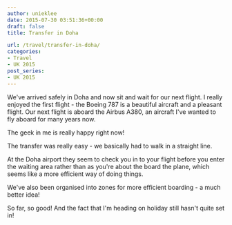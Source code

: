 ```yaml
---
author: unieklee
date: 2015-07-30 03:51:36+00:00
draft: false
title: Transfer in Doha

url: /travel/transfer-in-doha/
categories:
- Travel
- UK 2015
post_series:
- UK 2015
---
```


We've arrived safely in Doha and now sit and wait for our next flight. I really enjoyed the first flight - the Boeing 787 is a beautiful aircraft and a pleasant flight. Our next flight is aboard the Airbus A380, an aircraft I've wanted to fly aboard for many years now.





The geek in me is really happy right now!





The transfer was really easy - we basically had to walk in a straight line.





At the Doha airport they seem to check you in to your flight before you enter the waiting area rather than as you're about the board the plane, which seems like a more efficient way of doing things.





We've also been organised into zones for more efficient boarding - a much better idea!





So far, so good! And the fact that I'm heading on holiday still hasn't quite set in!



